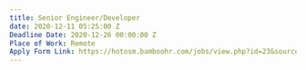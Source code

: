 ```yaml
---
title: Senior Engineer/Developer
date: 2020-12-11 05:25:00 Z
Deadline Date: 2020-12-26 00:00:00 Z
Place of Work: Remote
Apply Form Link: https://hotosm.bamboohr.com/jobs/view.php?id=23&source=aWQ9MjU%3D
---
```


